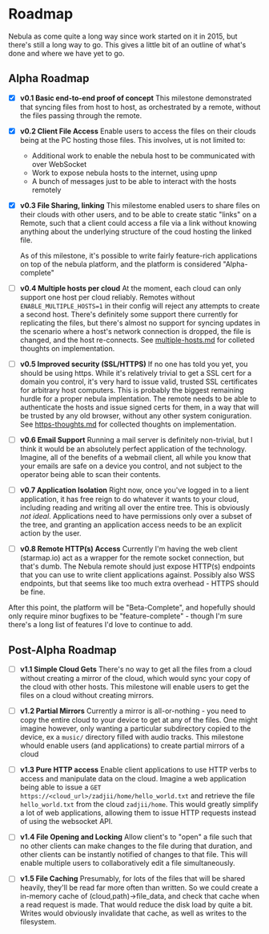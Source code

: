 # Roadmap

Nebula as come quite a long way since work started on it in 2015, but there's still a long way to go. This gives a little bit of an outline of what's done and where we have yet to go.

## Alpha Roadmap

- [x] **v0.1 Basic end-to-end proof of concept**
  This milestone demonstrated that syncing files from host to host, as orchestrated by a remote, without the files passing through the remote.

- [x] **v0.2 Client File Access**
  Enable users to access the files on their clouds being at the PC hosting those files. This involves, ut is not limited to:
    * Additional work to enable the nebula host to be communicated with over WebSocket
    * Work to expose nebula hosts to the internet, using upnp
    * A bunch of messages just to be able to interact with the hosts remotely

- [x] **v0.3 File Sharing, linking**
  This milestome enabled users to share files on their clouds with other users, and to be able to create static "links" on a Remote, such that a client could access a file via a link without knowing anything about the underlying structure of the coud hosting the linked file.

  As of this milestone, it's possible to write fairly feature-rich applications on top of the nebula platform, and the platform is considered "Alpha-complete"

- [ ] **v0.4 Multiple hosts per cloud**
  At the moment, each cloud can only support one host per cloud reliably. Remotes without `ENABLE_MULTIPLE_HOSTS=1` in their config will reject any attempts to create a second host. There's definitely some support there currently for replicating the files, but there's almost no support for syncing updates in the scenario where a host's network connection is dropped, the file is changed, and the host re-connects.
  See [multiple-hosts.md](./multiple-hosts.md) for colleted thoughts on implementation.

- [ ] **v0.5 Improved security (SSL/HTTPS)**
  If no one has told you yet, you should be using https. While it's relatively trivial to get a SSL cert for a domain you control, it's very hard to issue valid, trusted SSL certificates for arbitrary host computers.
  This is probably the biggest remaining hurdle for a proper nebula implentation. The remote needs to be able to authenticate the hosts and issue signed certs for them, in a way that will be trusted by any old browser, without any other system coniguration.
  See [https-thoughts.md](./https-thoughts.md) for collected thoughts on implementation.

- [ ] **v0.6 Email Support**
  Running a mail server is definitely non-trivial, but I think it would be an absolutely perfect application of the technology. Imagine, all of the benefits of a webmail client, all while you know that your emails are safe on a device you control, and not subject to the operator being able to scan their contents.

- [ ] **v0.7 Application Isolation**
  Right now, once you've logged in to a lient application, it has free reign to do whatever it wants to your cloud, including reading and writing all over the entire tree. This is obviously *not ideal*. Applications need to have permissions only over a subset of the tree, and granting an application access needs to be an explicit action by the user.

- [ ] **v0.8 Remote HTTP(s) Access**
  Currently I'm having the web client (starmap.io) act as a wrapper for the remote socket connection, but that's dumb. The Nebula remote should just expose HTTP(s) endpoints that you can use to write client applications against. Possibly also WSS endpoints, but that seems like too much extra overhead - HTTPS should be fine.

After this point, the platform will be "Beta-Complete", and hopefully should only require minor bugfixes to be "feature-complete" - though I'm sure there's a long list of features I'd love to continue to add.

## Post-Alpha Roadmap

- [ ] **v1.1 Simple Cloud Gets**
  There's no way to get all the files from a cloud without creating a mirror of the cloud, which would sync your copy of the cloud with other hosts. This milestone will enable users to get the files on a cloud without creating mirrors.

- [ ] **v1.2 Partial Mirrors**
  Currently a mirror is all-or-nothing - you need to copy the entire cloud to your device to get at any of the files. One might imagine however, only wanting a particular subdirectory copied to the device, ex a `music/` directory filled with audio tracks. This milestone whould enable users (and applications) to create partial mirrors of a cloud

- [ ] **v1.3 Pure HTTP access**
  Enable client applications to use HTTP verbs to access and manipulate data on the cloud. Imagine a web application being able to issue a `GET https://<cloud_url>/zadjii/home/hello_world.txt` and retrieve the file `hello_world.txt` from the cloud `zadjii/home`. This would greatly simplify a lot of web applications, allowing them to issue HTTP requests instead of using the websocket API.

- [ ] **v1.4 File Opening and Locking**
  Allow client's to "open" a file such that no other clients can make changes to the file during that duration, and other clients can be instantly notified of changes to that file. This will enable multiple users to collaboratively edit a file simultaneously.


- [ ] **v1.5 File Caching**
  Presumably, for lots of the files that will be shared heavily, they'll be read far more often than written.
  So we could create a in-memory cache of (cloud,path)->file_data, and check that cache when a read request is made. That would reduce the disk load by quite a bit. Writes would obviously invalidate that cache, as well as writes to the filesystem.
